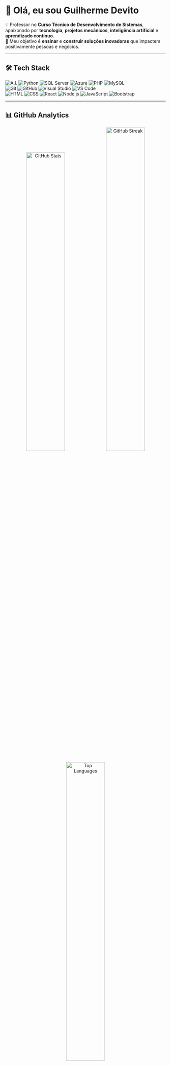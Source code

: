 # 👋 Olá, eu sou Guilherme Devito

💡 Professor no **Curso Técnico de Desenvolvimento de Sistemas**, apaixonado por **tecnologia**, **projetos mecânicos**, **inteligência artificial** e **aprendizado contínuo**.  
🎯 Meu objetivo é **ensinar** e **construir soluções inovadoras** que impactem positivamente pessoas e negócios.  

---

## 🛠 Tech Stack

<div>
  <img src="https://img.shields.io/badge/-A.I.-292D3E?style=flat&logo=microsoft" alt="A.I." />
  <img src="https://img.shields.io/badge/python-292D3E?style=flat&logo=python&logoColor=yellow" alt="Python" />
  <img src="https://img.shields.io/badge/-SQLServer-292D3E?style=flat&logo=microsoft-sql-server" alt="SQL Server" />
  <img src="https://img.shields.io/badge/-Azure-292D3E?style=flat&logo=microsoft-azure&logoColor=blue" alt="Azure" />
  <img src="https://img.shields.io/badge/-PHP-292D3E?style=flat&logo=php" alt="PHP" />
  <img src="https://img.shields.io/badge/-MySQL-292D3E?style=flat&logo=MySQL" alt="MySQL" />
  <br/>
  <img src="https://img.shields.io/badge/-Git-292D3E?style=flat&logo=git" alt="Git" />
  <img src="https://img.shields.io/badge/-GitHub-292D3E?style=flat&logo=github" alt="GitHub" />
  <img src="https://img.shields.io/badge/-Visual%20Studio-292D3E?style=flat&logo=visual-studio&logoColor=884DC4" alt="Visual Studio" />
  <img src="https://img.shields.io/badge/-Visual%20Studio%20Code-292D3E?style=flat&logo=visual-studio-code&logoColor=007ACC" alt="VS Code" />
  <br/>
  <img src="https://img.shields.io/badge/-HTML-292D3E?style=flat&logo=HTML5" alt="HTML" />
  <img src="https://img.shields.io/badge/-CSS-292D3E?style=flat&logo=CSS3&logoColor=1572B6" alt="CSS" />
  <img src="https://img.shields.io/badge/-React-292D3E?style=flat&logo=react" alt="React" />
  <img src="https://img.shields.io/badge/-Node.js-292D3E?style=flat&logo=node.js" alt="Node.js" />
  <img src="https://img.shields.io/badge/-JavaScript-292D3E?style=flat&logo=javascript" alt="JavaScript" />
  <img src="https://img.shields.io/badge/-Bootstrap-292D3E?style=flat&logo=bootstrap&logoColor=563D7C" alt="Bootstrap" />
</div>

---

## 📊 GitHub Analytics

<div align="center">

<!-- Estatísticas gerais -->
<img width="49%" src="https://github-readme-stats.vercel.app/api?username=Devito552&show_icons=true&count_private=true&hide_border=true&theme=holi" alt="GitHub Stats" />

<!-- Streak (dias consecutivos) -->
<img width="49%" height="51%" src="https://streak-stats.demolab.com?user=Devito552&theme=holi-theme&hide_border=true" alt="GitHub Streak" />

<!-- Linguagens mais usadas -->
<img width="49%" src="https://github-readme-stats.vercel.app/api/top-langs/?username=Devito552&layout=compact&hide_border=true&theme=holi" alt="Top Languages" />

<!-- Gráfico de atividade -->
<img width="98%" src="https://github-readme-activity-graph.vercel.app/graph?username=Devito552&theme=react-dark&hide_border=true&area=true" alt="Activity Graph" />

</div>


---

## 🌎 Onde me encontrar

📫 **Email:** [guilherme_devito@hotmail.com](mailto:guilherme.devito@exemplo.com)  
💼 **LinkedIn:** [linkedin.com/in/guilherme-devito](https://www.linkedin.com/in/guilherme-devito/)  
